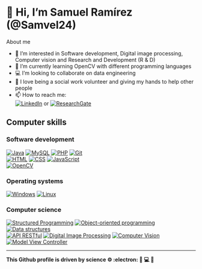 # 👋 Hi, I’m Samuel Ramírez (@Samvel24) </br>
About me
- 👀 I’m interested in Software development, Digital image processing, Computer vision and Research and Development (R & D)
- 🌱 I’m currently learning OpenCV with different programming languages
- 💻 I’m looking to collaborate on data engineering
- 💞 I love being a social work volunteer and giving my hands to help other people
- 📫 How to reach me: </br>
[![LinkedIn](https://img.shields.io/badge/LinkedIn-0077B5?style=for-the-badge&logo=linkedin&logoColor=white)](https://www.linkedin.com/in/samuel-ramírez-221892171/) or [![ResearchGate](https://img.shields.io/badge/Research_Gate-00CCBB.svg?&style=for-the-badge&logo=ResearchGate&logoColor=white)](https://www.researchgate.net/profile/Samuel-Ramirez-4)

## Computer skills
### Software development
[![Java](https://img.shields.io/badge/Java-ED8B00?style=for-the-badge&logo=java&logoColor=white)]()
[![MySQL](https://img.shields.io/badge/MySQL-00000F?style=for-the-badge&logo=mysql&logoColor=white)]()
[![PHP](https://img.shields.io/badge/PHP-777BB4?style=for-the-badge&logo=php&logoColor=white)]()
[![Git](https://img.shields.io/badge/GIT-E44C30?style=for-the-badge&logo=git&logoColor=white)]()
</br>
[![HTML](https://img.shields.io/badge/HTML-239120?style=for-the-badge&logo=html5&logoColor=white)]()
[![CSS](https://img.shields.io/badge/CSS-239120?&style=for-the-badge&logo=css3&logoColor=white)]()
[![JavaScript](https://img.shields.io/badge/JavaScript-F7DF1E?style=for-the-badge&logo=javascript&logoColor=white)]()
</br>
[![OpenCV](https://img.shields.io/badge/opencv-%23white.svg?style=for-the-badge&logo=opencv&logoColor=white)]()

### Operating systems
[![Windows](https://img.shields.io/badge/Windows-0078D6?style=for-the-badge&logo=windows&logoColor=black)]()
[![Linux](https://img.shields.io/badge/Linux-FCC624?style=for-the-badge&logo=linux&logoColor=black)]()

### Computer science
[![Structured Programming](https://img.shields.io/badge/Structured_Programming-blue.svg)]()
[![Object-oriented programming](https://img.shields.io/badge/Object_oriented_programming-orange.svg)]()
[![Data structures](https://img.shields.io/badge/Data_structures-green.svg)]()
</br>
[![API RESTful](https://img.shields.io/badge/API_RESTful-green.svg)]()
[![Digital Image Processing](https://img.shields.io/badge/Digital_Image_Processing-black.svg)]()
[![Computer Vision](https://img.shields.io/badge/Computer_Vision-brown.svg)]()
</br>
[![Model View Controller](https://img.shields.io/badge/Model_View_Controller-purple.svg)]()

***

**This Github profile is driven by science :gear: :electron: :rocket:  :computer: :robot:**
<!---
Samvel24/Samvel24 is a ✨ special ✨ repository because its `README.md` (this file) appears on your GitHub profile.
You can click the Preview link to take a look at your changes.
--->
